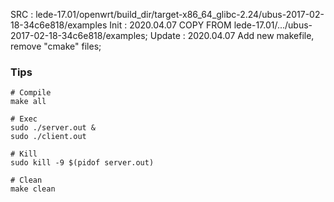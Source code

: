 SRC : lede-17.01/openwrt/build_dir/target-x86_64_glibc-2.24/ubus-2017-02-18-34c6e818/examples
Init : 2020.04.07
	COPY FROM lede-17.01/.../ubus-2017-02-18-34c6e818/examples;
Update : 2020.04.07
	Add new makefile, remove "cmake" files;

### Tips
```
# Compile
make all

# Exec
sudo ./server.out &
sudo ./client.out

# Kill
sudo kill -9 $(pidof server.out)

# Clean
make clean
```
